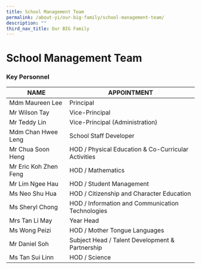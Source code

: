 ```yaml
---
title: School Management Team
permalink: /about-yi/our-big-family/school-management-team/
description: ""
third_nav_title: Our BIG Family
---
```

# **School Management Team**

### Key Personnel


| NAME 	| APPOINTMENT 	|
|---	|---	|
| Mdm Maureen Lee 	| Principal 	|
| Mr Wilson Tay 	| Vice-Principal 	|
| Mr Teddy Lin 	| Vice-Principal (Administration) 	|
| Mdm Chan Hwee Leng 	| School Staff Developer 	|
| Mr Chua Soon Heng 	| HOD / Physical Education & Co-Curricular Activities 	|
| Mr Eric Koh Zhen Feng 	| HOD / Mathematics 	|
| Mr Lim Ngee Hau 	| HOD / Student Management 	|
| Ms Neo Shu Hua 	| HOD / Citizenship and Character Education 	|
| Ms Sheryl Chong 	| HOD / Information and Communication Technologies 	|
| Mrs Tan Li May 	| Year Head 	|
| Ms Wong Peizi 	| HOD / Mother Tongue Languages 	|
| Mr Daniel Soh 	| Subject Head / Talent Development & Partnership 	|
| Ms Tan Sui Linn 	| HOD / Science 	|